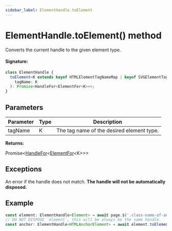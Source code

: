 ```yaml
---
sidebar_label: ElementHandle.toElement
---
```


# ElementHandle.toElement() method

Converts the current handle to the given element type.

#### Signature:

```typescript
class ElementHandle {
  toElement<K extends keyof HTMLElementTagNameMap | keyof SVGElementTagNameMap>(
    tagName: K
  ): Promise<HandleFor<ElementFor<K>>>;
}
```

## Parameters

| Parameter | Type | Description                               |
| --------- | ---- | ----------------------------------------- |
| tagName   | K    | The tag name of the desired element type. |

**Returns:**

Promise&lt;[HandleFor](./puppeteer.handlefor.md)&lt;[ElementFor](./puppeteer.elementfor.md)&lt;K&gt;&gt;&gt;

## Exceptions

An error if the handle does not match. **The handle will not be automatically disposed.**

## Example

```ts
const element: ElementHandle<Element> = await page.$('.class-name-of-anchor');
// DO NOT DISPOSE `element`, this will be always be the same handle.
const anchor: ElementHandle<HTMLAnchorElement> = await element.toElement('a');
```
